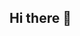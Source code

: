 ## Hi there 👋

<!--
**siberwork/siberwork** is a ✨ _special_ ✨ repository because its `README.md` (this file) appears on your GitHub profile.

Here are some ideas to get you started:

- 🔭 I’m currently working on Alone
- 🌱 I’m currently showing people freedom of web
- 💬 Ask me about Your Dreedom
- 😄 Pronouns: He/Him
-->
